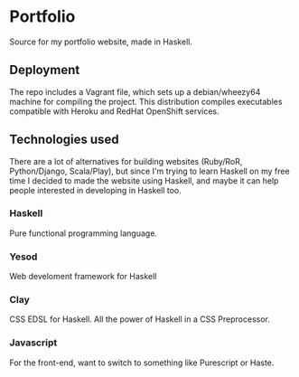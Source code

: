 # Portfolio

Source for my portfolio website, made in Haskell.

## Deployment

The repo includes a Vagrant file, which sets up a debian/wheezy64 machine for compiling the project. This distribution compiles executables compatible with Heroku and RedHat OpenShift services.

## Technologies used

There are a lot of alternatives for building websites (Ruby/RoR, Python/Django, Scala/Play), but since I'm trying to learn Haskell on my free time I decided to made the website using Haskell, and maybe it can help people interested in developing in Haskell too.

### Haskell

Pure functional programming language.

### Yesod

Web develoment framework for Haskell

### Clay

CSS EDSL for Haskell. All the power of Haskell in a CSS Preprocessor.

### Javascript

For the front-end, want to switch to something like Purescript or Haste.
